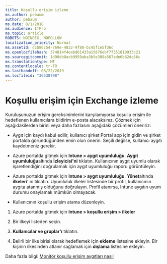 ```yaml
---
title: Koşullu erişim izleme
ms.author: pebaum
author: pebaum
ms.date: 8/1/2018
ms.audience: ITPro
ms.topic: article
ROBOTS: NOINDEX, NOFOLLOW
localization_priority: Normal
ms.assetid: dcb86c54-769e-4832-9f88-bc45f1e5f36c
ms.openlocfilehash: 374814f4eabd61433a15876ebf7f351819933c21
ms.sourcegitcommit: 1d98db8acb9959aba3b5e308a567ade6b62da56c
ms.translationtype: MT
ms.contentlocale: tr-TR
ms.lasthandoff: 08/22/2019
ms.locfileid: "36538798"
---
```

# <a name="monitoring-conditional-access-for-exchange"></a>Koşullu erişim için Exchange izleme

Kuruluşunuzun erişim gereksinimlerini karşılamıyorsa koşullu erişim ile hedeflenen kullanıcılara bildirim e-posta alacaksınız. Çözmek için aşağıdakilerden birini veya daha fazlasını aşağıdaki çözümleri öneririz:
  
- Aygıt için kaydı kabul edilir, kullanıcı şirket Portal app için gidin ve şirket portalda göründüğünden emin olun önerin. Seçili değilse, kullanıcı aygıtı kaydetmeniz gerekir.
    
- Azure portalda gitmek için **Intune \> aygıt uyumluluğu**. **Aygıt uyumluluğu**altında **İzleyicisi'ni** tıklatın. Kullanıcının aygıt uyumlu olarak işaretlendiğini doğrulamak için aygıt uyumluluğu raporu görüntüleyin. 
    
- Azure portalda gitmek için **Intune \> aygıt uyumluluğu**. **Yönet**altında **ilkeleri**' ni tıklatın. Uyumluluk ilkeler listesinde bir profil, kullanıcının aygıta atanmış olduğunu doğrulayın. Profil atanırsa, Intune aygıtın uyum durumu onaylamak mümkün olmayacak. 
    
- Kullanıcının koşullu erişim atama düzenleyin.
    
1. Azure portalda gitmek için **Intune \> koşullu erişim \> ilkeler**
    
2. Bir ilkeyi listeden seçin.
    
3. **Kullanıcılar ve gruplar'ı** tıklatın.
    
4. Belirli bir ilke birisi olarak hedeflemek için **ekleme** listesine ekleyin. Bir kişinin ilkesinden atlanır sağlamak için **dışlama** listesine ekleyin. 
    
Daha fazla bilgi: [Monitör koşullu erişim aygıtları nasıl](https://docs.microsoft.com/intune/conditional-access-exchange-monitor)
  

